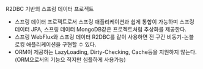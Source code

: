 R2DBC 기반의 스프링 데이터 프로젝트

- 스프링 데이터 프로젝트로서 스프링 애플리케이션과 쉽게 통합이 가능하며 스프링 데이터 JPA, 스프링 데이터 MongoDB같은 프로젝트처럼 추상화를 제공한다.
- 스프링 WebFlux와 스프링 데이터 R2DBC를 같이 사용하면 전 구간 비동기-논블로킹 애플리케이션을 구현할 수 있다.
- ORM이 제공하는 LazyLoading, Dirty-Checking, Cache등을 지원하지 않는다.(ORM으로서의 기능으 적지만 심플하게 사용가능)

